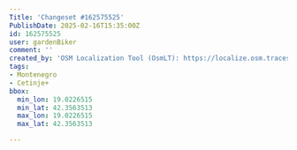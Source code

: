 ```yaml
---
Title: 'Changeset #162575525'
PublishDate: 2025-02-16T15:35:00Z
id: 162575525
user: gardenBiker
comment: ''
created_by: 'OSM Localization Tool (OsmLT): https://localize.osm.tracestrack.com'
tags:
- Montenegro
- Cetinje+
bbox:
  min_lon: 19.0226515
  min_lat: 42.3563513
  max_lon: 19.0226515
  max_lat: 42.3563513

---
```

